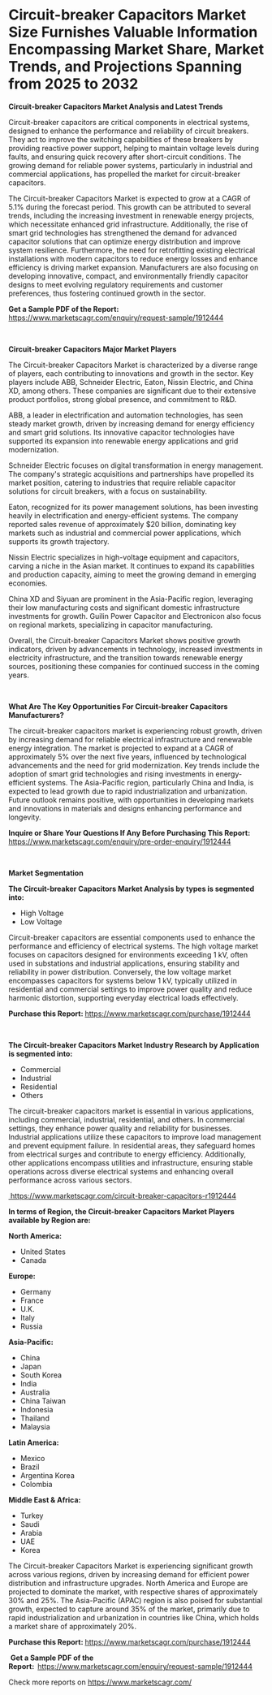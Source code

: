 <p><h1>Circuit-breaker Capacitors Market Size Furnishes Valuable Information Encompassing Market Share, Market Trends, and Projections Spanning from 2025 to 2032</h1></p><p><strong>Circuit-breaker Capacitors Market Analysis and Latest Trends</strong></p>
<p><p>Circuit-breaker capacitors are critical components in electrical systems, designed to enhance the performance and reliability of circuit breakers. They act to improve the switching capabilities of these breakers by providing reactive power support, helping to maintain voltage levels during faults, and ensuring quick recovery after short-circuit conditions. The growing demand for reliable power systems, particularly in industrial and commercial applications, has propelled the market for circuit-breaker capacitors.</p><p>The Circuit-breaker Capacitors Market is expected to grow at a CAGR of 5.1% during the forecast period. This growth can be attributed to several trends, including the increasing investment in renewable energy projects, which necessitate enhanced grid infrastructure. Additionally, the rise of smart grid technologies has strengthened the demand for advanced capacitor solutions that can optimize energy distribution and improve system resilience. Furthermore, the need for retrofitting existing electrical installations with modern capacitors to reduce energy losses and enhance efficiency is driving market expansion. Manufacturers are also focusing on developing innovative, compact, and environmentally friendly capacitor designs to meet evolving regulatory requirements and customer preferences, thus fostering continued growth in the sector.</p></p>
<p><strong>Get a Sample PDF of the Report:&nbsp;</strong> <a href="https://www.marketscagr.com/enquiry/request-sample/1912444?utm_campaign=2241&utm_medium=2&utm_source=Github&utm_content=ia&utm_term=13022025&utm_id=circuit-breaker-capacitors">https://www.marketscagr.com/enquiry/request-sample/1912444</a></p>
<p>&nbsp;</p>
<p><strong>Circuit-breaker Capacitors Major Market Players</strong></p>
<p><p>The Circuit-breaker Capacitors Market is characterized by a diverse range of players, each contributing to innovations and growth in the sector. Key players include ABB, Schneider Electric, Eaton, Nissin Electric, and China XD, among others. These companies are significant due to their extensive product portfolios, strong global presence, and commitment to R&D.</p><p>ABB, a leader in electrification and automation technologies, has seen steady market growth, driven by increasing demand for energy efficiency and smart grid solutions. Its innovative capacitor technologies have supported its expansion into renewable energy applications and grid modernization.</p><p>Schneider Electric focuses on digital transformation in energy management. The company's strategic acquisitions and partnerships have propelled its market position, catering to industries that require reliable capacitor solutions for circuit breakers, with a focus on sustainability.</p><p>Eaton, recognized for its power management solutions, has been investing heavily in electrification and energy-efficient systems. The company reported sales revenue of approximately $20 billion, dominating key markets such as industrial and commercial power applications, which supports its growth trajectory.</p><p>Nissin Electric specializes in high-voltage equipment and capacitors, carving a niche in the Asian market. It continues to expand its capabilities and production capacity, aiming to meet the growing demand in emerging economies.</p><p>China XD and Siyuan are prominent in the Asia-Pacific region, leveraging their low manufacturing costs and significant domestic infrastructure investments for growth. Guilin Power Capacitor and Electronicon also focus on regional markets, specializing in capacitor manufacturing.</p><p>Overall, the Circuit-breaker Capacitors Market shows positive growth indicators, driven by advancements in technology, increased investments in electricity infrastructure, and the transition towards renewable energy sources, positioning these companies for continued success in the coming years.</p></p>
<p>&nbsp;</p>
<p><strong>What Are The Key Opportunities For Circuit-breaker Capacitors Manufacturers?</strong></p>
<p><p>The circuit-breaker capacitors market is experiencing robust growth, driven by increasing demand for reliable electrical infrastructure and renewable energy integration. The market is projected to expand at a CAGR of approximately 5% over the next five years, influenced by technological advancements and the need for grid modernization. Key trends include the adoption of smart grid technologies and rising investments in energy-efficient systems. The Asia-Pacific region, particularly China and India, is expected to lead growth due to rapid industrialization and urbanization. Future outlook remains positive, with opportunities in developing markets and innovations in materials and designs enhancing performance and longevity.</p></p>
<p><strong>Inquire or Share Your Questions If Any Before Purchasing This Report:</strong> <a href="https://www.marketscagr.com/enquiry/pre-order-enquiry/1912444?utm_campaign=2241&utm_medium=2&utm_source=Github&utm_content=ia&utm_term=13022025&utm_id=circuit-breaker-capacitors">https://www.marketscagr.com/enquiry/pre-order-enquiry/1912444</a></p>
<p>&nbsp;</p>
<p><strong>Market Segmentation</strong></p>
<p><strong>The Circuit-breaker Capacitors Market Analysis by types is segmented into:</strong></p>
<p><ul><li>High Voltage</li><li>Low Voltage</li></ul></p>
<p><p>Circuit-breaker capacitors are essential components used to enhance the performance and efficiency of electrical systems. The high voltage market focuses on capacitors designed for environments exceeding 1 kV, often used in substations and industrial applications, ensuring stability and reliability in power distribution. Conversely, the low voltage market encompasses capacitors for systems below 1 kV, typically utilized in residential and commercial settings to improve power quality and reduce harmonic distortion, supporting everyday electrical loads effectively.</p></p>
<p><strong>Purchase this Report:&nbsp;</strong><a href="https://www.marketscagr.com/purchase/1912444?utm_campaign=2241&utm_medium=2&utm_source=Github&utm_content=ia&utm_term=13022025&utm_id=circuit-breaker-capacitors">https://www.marketscagr.com/purchase/1912444</a></p>
<p>&nbsp;</p>
<p><strong>The Circuit-breaker Capacitors Market Industry Research by Application is segmented into:</strong></p>
<p><ul><li>Commercial</li><li>Industrial</li><li>Residential</li><li>Others</li></ul></p>
<p><p>The circuit-breaker capacitors market is essential in various applications, including commercial, industrial, residential, and others. In commercial settings, they enhance power quality and reliability for businesses. Industrial applications utilize these capacitors to improve load management and prevent equipment failure. In residential areas, they safeguard homes from electrical surges and contribute to energy efficiency. Additionally, other applications encompass utilities and infrastructure, ensuring stable operations across diverse electrical systems and enhancing overall performance across various sectors.</p></p>
<p><a href="https://www.marketscagr.com/circuit-breaker-capacitors-r1912444?utm_campaign=2241&utm_medium=2&utm_source=Github&utm_content=ia&utm_term=13022025&utm_id=circuit-breaker-capacitors">&nbsp;https://www.marketscagr.com/circuit-breaker-capacitors-r1912444</a></p>
<p><strong>In terms of Region, the Circuit-breaker Capacitors Market Players available by Region are:</strong></p>
<p>
    <p> <strong> North America: </strong>
        <ul>
            <li>United States</li>
            <li>Canada</li>
        </ul>
        </p> 
    <p> <strong> Europe: </strong>
        <ul>
            <li>Germany</li>
            <li>France</li>
            <li>U.K.</li>
            <li>Italy</li>
            <li>Russia</li>
        </ul>
        </p> 
    <p> <strong> Asia-Pacific: </strong>
        <ul>
            <li>China</li>
            <li>Japan</li>
            <li>South Korea</li>
            <li>India</li>
            <li>Australia</li>
            <li>China Taiwan</li>
            <li>Indonesia</li>
            <li>Thailand</li>
            <li>Malaysia</li>
        </ul>
        </p> 
    <p> <strong> Latin America: </strong>
        <ul>
            <li>Mexico</li>
            <li>Brazil</li>
            <li>Argentina Korea</li>
            <li>Colombia</li>
        </ul>
        </p> 
    <p> <strong> Middle East & Africa: </strong>
        <ul>
            <li>Turkey</li>
            <li>Saudi</li>
            <li>Arabia</li>
            <li>UAE</li>
            <li>Korea</li>
        </ul>
    </p>
    </p>
<p><p>The Circuit-breaker Capacitors Market is experiencing significant growth across various regions, driven by increasing demand for efficient power distribution and infrastructure upgrades. North America and Europe are projected to dominate the market, with respective shares of approximately 30% and 25%. The Asia-Pacific (APAC) region is also poised for substantial growth, expected to capture around 35% of the market, primarily due to rapid industrialization and urbanization in countries like China, which holds a market share of approximately 20%.</p></p>
<p><strong>Purchase this Report: </strong><a href="https://www.marketscagr.com/purchase/1912444?utm_campaign=2241&utm_medium=2&utm_source=Github&utm_content=ia&utm_term=13022025&utm_id=circuit-breaker-capacitors">https://www.marketscagr.com/purchase/1912444</a></p>
<p>&nbsp;<strong>Get a Sample PDF of the Report:&nbsp;&nbsp;</strong><a href="https://www.marketscagr.com/enquiry/request-sample/1912444?utm_campaign=2241&utm_medium=2&utm_source=Github&utm_content=ia&utm_term=13022025&utm_id=circuit-breaker-capacitors">https://www.marketscagr.com/enquiry/request-sample/1912444</a></p>
<p><strong></strong></p>
<p>Check more reports on <a href="https://www.marketscagr.com/?utm_campaign=2241&utm_medium=2&utm_source=Github&utm_content=ia&utm_term=13022025&utm_id=circuit-breaker-capacitors">https://www.marketscagr.com/</a></p>